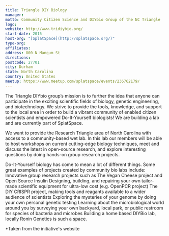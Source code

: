 ```yaml
---
title: Triangle DIY Biology
manager:
motto: Community Citizen Science and DIYbio Group of the NC Triangle
logo:
website: http://www.tridiybio.org/
start-date: 2015
host-org: "[SplatSpace](http://splatspace.org/)"
type-org:
affiliates:
address: 800 N Mangum St
directions:
postcode: 27701
city: Durham
state: North Carolina
country: United States
meetup: https://www.meetup.com/splatspace/events/236762179/
---
```


The Triangle DIYbio group’s mission is to further the idea that anyone can participate in the exciting scientific fields of biology, genetic engineering, and biotechnology. We strive to provide the tools, knowledge, and support to the local area in order to build a vibrant community of enabled citizen scientists and empowered Do-It-Yourself biologists! We are building a lab and are currently part of SplatSpace.

We want to provide the Research Triangle area of North Carolina with access to a community-based wet lab. In this lab our members will be able to host workshops on current cutting-edge biology techniques, meet and discuss the latest in open-source research, and explore interesting questions by doing hands-on group research projects.

Do-It-Yourself biology has come to mean a lot of different things. Some great examples of projects created by community bio labs include:
Innovative group research projects such as The Vegan Cheese project and Open Source Insulin
Designing, building, and repairing your own tailor-made scientific equipment for ultra-low cost (e.g. OpenPCR project)
The DIY CRISPR project, making tools and reagants available to a wider audience of scientists
Exploring the mysteries of your genome by doing your own personal genetic testing
Learning about the microbiological world around you by surveying your own backyard, local park, or public restroom for species of bacteria and microbes
Building a home based DIYBio lab, locally Ronin Genetics is such a space.


\*Taken from the initiative's website
